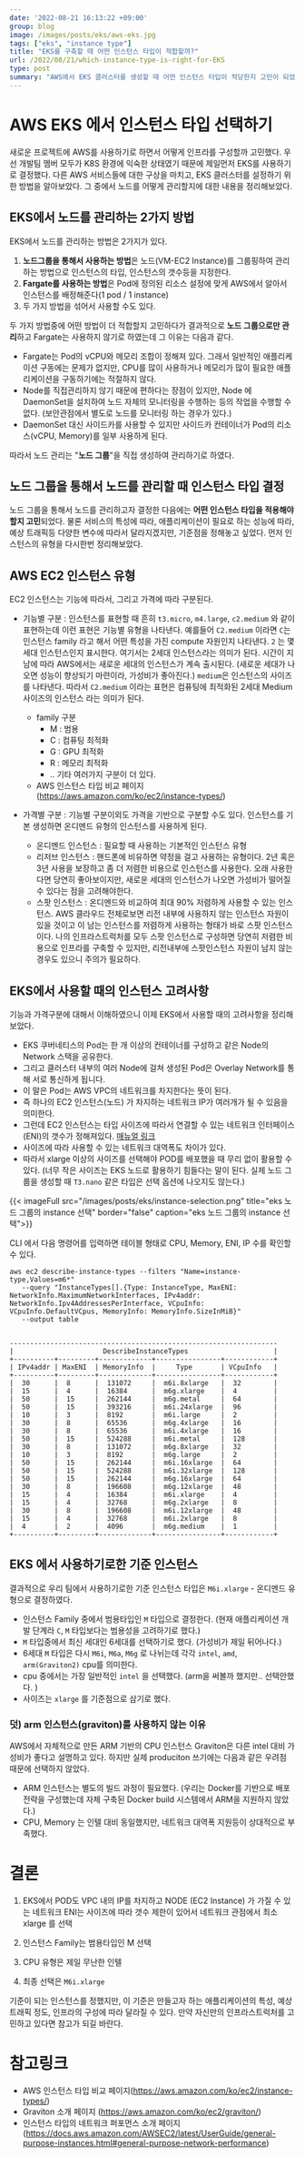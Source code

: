 ```yaml
---
date: '2022-08-21 16:13:22 +09:00'
group: blog
image: /images/posts/eks/aws-eks.jpg
tags: ["eks", "instance type"]
title: "EKS를 구축할 때 어떤 인스턴스 타입이 적합할까?"
url: /2022/08/21/which-instance-type-is-right-for-EKS
type: post
summary: "AWS에서 EKS 클러스터를 생성할 때 어떤 인스턴스 타입이 적당한지 고민이 되었는데, 인스턴스를 선택하는 과정을 정리해보았다."
---
```


# AWS EKS 에서 인스턴스 타입 선택하기

새로운 프로젝트에 AWS를 사용하기로 하면서 어떻게 인프라를 구성할까 고민했다. 우선 개발팀 멤버 모두가 K8S 환경에 익숙한 상태였기 때문에 제일먼저 EKS를 사용하기로 결정했다.
다른 AWS 서비스들에 대한 구상을 마치고, EKS 클러스터를 설정하기 위한 방법을 알아보았다. 그 중에서 노드를 어떻게 관리할지에 대한 내용을 정리해보았다.


## EKS에서 노드를 관리하는 2가지 방법 

EKS에서 노드를 관리하는 방법은 2가지가 있다. 
1. **노드그룹을 통해서 사용하는 방법**은 노드(VM-EC2 Instance)를 그룹핑하여 관리하는 방법으로 인스턴스의 타입, 인스턴스의 갯수등을 지정한다.
2. **Fargate를 사용하는 방법**은 Pod에 정의된 리소스 설정에 맞게 AWS에서 알아서 인스턴스를 배정해준다(1 pod / 1 instance)
3. 두 가지 방법을 섞어서 사용할 수도 있다. 

두 가지 방법중에 어떤 방법이 더 적합할지 고민하다가 결과적으로 **노드 그룹으로만 관리**하고 Fargate는 사용하지 않기로 하였는데 그 이유는 다음과 같다. 
 - Fargate는 Pod의 vCPU와 메모리 조합이 정해져 있다. 그래서 일반적인 애플리케이션 구동에는 문제가 없지만, CPU를 많이 사용하거나 메모리가 많이 필요한 애플리케이션을 구동하기에는 적절하지 않다.
 - Node를 직접관리하지 않기 때문에 편하다는 장점이 있지만, Node 에 DaemonSet을 설치하여 노드 자체의 모니터링을 수행하는 등의 작업을 수행할 수 없다. (보안관점에서 별도로 노드를 모니터링 하는 경우가 있다.)
 - DaemonSet 대신 사이드카를 사용할 수 있지만 사이드카 컨테이너가 Pod의 리소스(vCPU, Memory)를 일부 사용하게 된다.

따라서 노드 관리는 "**노드 그룹**"을 직접 생성하여 관리하기로 하였다.

## 노드 그룹을 통해서 노드를 관리할 때 인스턴스 타입 결정

노드 그룹을 통해서 노드를 관리하고자 결정한 다음에는 **어떤 인스턴스 타입을 적용해야할지 고민**되었다.
물론 서비스의 특성에 따라, 애플리케이션이 필요로 하는 성능에 따라, 예상 트래픽등 다양한 변수에 따라서 달라지겠지만, 기준점을 정해놓고 싶었다.
먼저 인스턴스의 유형을 다시한번 정리해보았다.

## AWS EC2 인스턴스 유형
EC2 인스턴스는 기능에 따라서, 그리고 가격에 따라 구분된다.

* 기능별 구분
: 인스턴스를 표현할 때 흔히 `t3.micro`, `m4.large`, `c2.medium` 와 같이 표현하는데 이런 표현은 기능별 유형을 나타낸다. 
예를들어 `C2.medium` 이라면 `C`는 인스턴스 family 라고 해서 어떤 특성을 가진 compute 자원인지 나타낸다.
`2` 는 몇세대 인스턴스인지 표시한다. 여기서는 2세대 인스턴스라는 의미가 된다. 시간이 지남에 따라 AWS에서는 새로운 세대의 인스턴스가 계속 출시된다.
  (새로운 세대가 나오면 성능이 향상되기 마련이라, 가성비가 좋아진다.) `medium`은 인스턴스의 사이즈를 나타낸다.
따라서 `C2.medium` 이라는 표현은 컴퓨팅에 최적화된 2세대 Medium 사이즈의 인스턴스 라는 의미가 된다.
  - family 구분
    - M : 범용 
    - C : 컴퓨팅 최적화
    - G : GPU 최적화
    - R : 메모리 최적화
    - .. 기타 여러가지 구분이 더 있다.
  - AWS 인스턴스 타입 비교 페이지(https://aws.amazon.com/ko/ec2/instance-types/)

* 가격별 구분
: 기능별 구분이외도 가격을 기반으로 구분할 수도 있다. 인스턴스를 기본 생성하면 온디멘드 유형의 인스턴스를 사용하게 된다. 
  - 온디멘드 인스턴스 : 필요할 때 사용하는 기본적인 인스턴스 유형
  - 리저브 인스턴스 : 핸드폰에 비유하면 약정을 걸고 사용하는 유형이다. 2년 혹은 3년 사용을 보장하고 좀 더 저렴한 비용으로 인스턴스를 사용한다. 오래 사용한다면 당연히 좋아보이지만, 새로운 세대의 인스턴스가 나오면 가성비가 떨어질 수 있다는 점을 고려해야한다. 
  - 스팟 인스턴스 : 온디멘드와 비교하여 최대 90% 저렴하게 사용할 수 있는 인스턴스. 
    AWS 클라우드 전체로보면 리전 내부에 사용하지 않는 인스턴스 자원이 있을 것이고 이 남는 인스턴스를 저렴하게 사용하는 형태가 바로 스팟 인스턴스 이다. 
    나의 인프라스트럭처를 모두 스팟 인스턴스로 구성하면 당연히 저렴한 비용으로 인프라를 구축할 수 있지만, 리전내부에 스팟인스턴스 자원이 남지 않는 경우도 있으니 주의가 필요하다.

## EKS에서 사용할 때의 인스턴스 고려사항

기능과 가격구분에 대해서 이해하였으니 이제 EKS에서 사용할 때의 고려사항을 정리해보았다.

- EKS 쿠버네티스의 Pod는 한 개 이상의 컨테이너를 구성하고
  같은 Node의 Network 스택을 공유한다.
- 그리고 클러스터 내부의 여러 Node에 걸쳐 생성된 Pod은
  Overlay Network를 통해 서로 통신하게 됩니다.
- 이 말은 Pod는 AWS VPC의 네트워크를 차지한다는 뜻이 된다.
- 즉 하나의 EC2 인스턴스(노드) 가 차지하는 네트워크 IP가
  여러개가 될 수 있음을 의미한다.
- 그런데 EC2 인스턴스는 타입 사이즈에 따라서 연결할 수 있는 네트워크 인터페이스 (ENI)의 갯수가 정해져있다.
  [매뉴얼 링크](https://docs.aws.amazon.com/AWSEC2/latest/UserGuide/using-eni.html#AvailableIpPerENI)
- 사이즈에 따라 사용할 수 있는 네트워크 대역폭도 차이가 있다.
- 따라서 xlarge 이상의 사이즈를 선택해야 POD를 배포했을 때 무리 없이 활용할 수 있다.
  (너무 작은 사이즈는 EKS 노드로 활용하기 힘들다는 말이 된다. 실제 노드 그룹을 생성할 때 `T3.nano` 같은 타입은 선택 옵션에 나오지도 않는다.)

{{< imageFull src="/images/posts/eks/instance-selection.png" title="eks 노드 그룹의 instance 선택" border="false" caption="eks 노드 그룹의 instance 선택">}}

CLI 에서 다음 명령어를 입력하면 테이블 형태로 CPU, Memory, ENI, IP 수를 확인할 수 있다. 
```shell
aws ec2 describe-instance-types --filters "Name=instance-type,Values=m6*" 
   --query "InstanceTypes[].{Type: InstanceType, MaxENI: NetworkInfo.MaximumNetworkInterfaces, IPv4addr: NetworkInfo.Ipv4AddressesPerInterface, VCpuInfo: VCpuInfo.DefaultVCpus, MemoryInfo: MemoryInfo.SizeInMiB}" 
   --output table


------------------------------------------------------------------
|                      DescribeInstanceTypes                     |
+----------+---------+-------------+----------------+------------+
| IPv4addr | MaxENI  | MemoryInfo  |     Type       | VCpuInfo   |
+----------+---------+-------------+----------------+------------+
|  30      |  8      |  131072     |  m6i.8xlarge   |  32        |
|  15      |  4      |  16384      |  m6g.xlarge    |  4         |
|  50      |  15     |  262144     |  m6g.metal     |  64        |
|  50      |  15     |  393216     |  m6i.24xlarge  |  96        |
|  10      |  3      |  8192       |  m6i.large     |  2         |
|  30      |  8      |  65536      |  m6g.4xlarge   |  16        |
|  30      |  8      |  65536      |  m6i.4xlarge   |  16        |
|  50      |  15     |  524288     |  m6i.metal     |  128       |
|  30      |  8      |  131072     |  m6g.8xlarge   |  32        |
|  10      |  3      |  8192       |  m6g.large     |  2         |
|  50      |  15     |  262144     |  m6i.16xlarge  |  64        |
|  50      |  15     |  524288     |  m6i.32xlarge  |  128       |
|  50      |  15     |  262144     |  m6g.16xlarge  |  64        |
|  30      |  8      |  196608     |  m6g.12xlarge  |  48        |
|  15      |  4      |  16384      |  m6i.xlarge    |  4         |
|  15      |  4      |  32768      |  m6g.2xlarge   |  8         |
|  30      |  8      |  196608     |  m6i.12xlarge  |  48        |
|  15      |  4      |  32768      |  m6i.2xlarge   |  8         |
|  4       |  2      |  4096       |  m6g.medium    |  1         |
+----------+---------+-------------+----------------+------------+

```

## EKS 에서 사용하기로한 기준 인스턴스 

결과적으로 우리 팀에서 사용하기로한 기준 인스턴스 타입은 `M6i.xlarge` - 온디멘드 유형으로 결정하였다. 
- 인스턴스 Family 중에서 범용타입인 `M` 타입으로 결정한다. (현재 애플리케이션 개발 단계라 `C`, `M` 타입보다는 범용성을 고려하기로 했다.)
- `M` 타입중에서 최신 세대인 6세대를 선택하기로 했다. (가성비가 제일 뒤어나다.)
- 6세대 `M` 타입은 다시 `M6i`, `M6a`, `M6g` 로 나뉘는데 각각 `intel`, `amd`, `arm(Graviton2)` cpu를 의미한다. 
- cpu 중에서는 가장 일반적인 `intel` 을 선택했다. (arm을 써볼까 했지만.. 선택안했다. )
- 사이즈는 `xlarge` 를 기준점으로 삼기로 했다. 

### 덧) arm 인스턴스(graviton)를 사용하지 않는 이유
AWS에서 자체적으로 만든 ARM 기반의 CPU 인스턴스 Graviton은 다른 intel 대비 가성비가 좋다고 설명하고 있다.
하지만 실제 produciton 쓰기에는 다음과 같은 우려점 때문에 선택하지 않았다.

- ARM 인스턴스는 별도의 빌드 과정이 필요했다. (우리는 Docker를 기반으로 배포전략을 구성했는데 자체 구축된 Docker build 시스템에서 ARM을 지원하지 않았다.)
- CPU, Memory 는 인텔 대비 동일했지만, 네트워크 대역폭 지원등이 상대적으로 부족했다. 

# 결론

1. EKS에서 POD도 VPC 내의 IP를 차지하고 
NODE (EC2 Instance) 가 가질 수 있는 네트워크 ENI는
사이즈에 따라 갯수 제한이 있어서 네트워크 관점에서 최소 xlarge 를 선택

2. 인스턴스 Family는 범용타입인 M 선택

3. CPU 유형은 제일 무난한 인텔

4. 최종 선택은 `M6i.xlarge` 

기준이 되는 인스턴스를 정했지만, 이 기준은 만들고자 하는 애플리케이션의 특성, 예상 트래픽 정도, 인프라의 구성에 따라 달라질 수 있다. 
만약 자신만의 인프라스트럭처를 고민하고 있다면 참고가 되길 바란다. 


# 참고링크 
- AWS 인스턴스 타입 비교 페이지(https://aws.amazon.com/ko/ec2/instance-types/)
- Graviton 소개 페이지 (https://aws.amazon.com/ko/ec2/graviton/) 
- 인스턴스 타입의 네트워크 퍼포먼스 소개 페이지 (https://docs.aws.amazon.com/AWSEC2/latest/UserGuide/general-purpose-instances.html#general-purpose-network-performance) 
